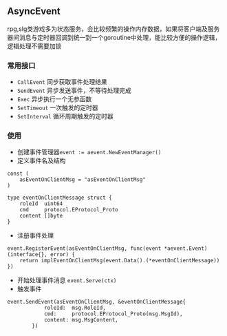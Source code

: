 ## AsyncEvent
rpg,slg类游戏多为状态服务，会比较频繁的操作内存数据，如果将客户端及服务器间消息与定时器回调到统一到一个goroutine中处理，能比较方便的操作逻辑，逻辑处理不需要加锁

### 常用接口
* `CallEvent` 同步获取事件处理结果
* `SendEvent` 异步发送事件，不等待处理完成
* `Exec` 异步执行一个无参函数
* `SetTimeout` 一次触发的定时器
* `SetInterval` 循环周期触发的定时器

### 使用
* 创建事件管理器`event := aevent.NewEventManager()`
* 定义事件名及结构
```
const (
	asEventOnClientMsg = "asEventOnClientMsg"
)

type eventOnClientMessage struct {
	roleId  uint64
	cmd     protocol.EProtocol_Proto
	content []byte
}
```
* 注册事件处理
```
event.RegisterEvent(asEventOnClientMsg, func(event *aevent.Event) (interface{}, error) {
	return implEventOnClientMsg(event.Data().(*eventOnClientMessage))
})
```
* 开始处理事件消息 `event.Serve(ctx)`
* 触发事件
```
event.SendEvent(asEventOnClientMsg, &eventOnClientMessage{
			roleId:  msg.RoleId,
			cmd:     protocol.EProtocol_Proto(msg.MsgId),
			content: msg.MsgContent,
		})
```  
